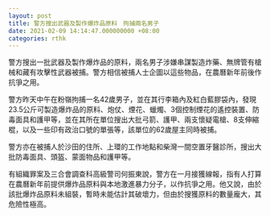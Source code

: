 ```yaml
---
layout: post
title: 警方搜出武器及製作爆炸品原料　拘捕兩名男子
date: 2021-02-09 14:14:47.000000000 +08:00
categories: rthk
---
```


警方搜出一批武器及製作爆炸品的原料，兩名男子涉嫌串謀製造炸藥、無牌管有槍械和藏有攻擊性武器被捕。警方相信被捕人士企圖以這些物品，在農曆新年前後作抗爭之用。

警方昨天中午在粉嶺拘捕一名42歲男子，並在其行李箱內及紅白藍膠袋內，發現23.5公斤可製造爆炸品的原料、炮仗、煙花、蠟燭、3個控制煙花的遙控裝置、防毒面具和護甲等，並在其所在單位搜出大批弓箭、護甲、兩支懷疑電槍、8支伸縮棍，以及一些印有政治口號的單張等，該單位的62歲屋主同時被捕。

警方亦在被捕人於沙田的住所、上環的工作地點和柴灣一間空置牙醫診所，搜出大批防毒面具、頭盔、蒙面物品和護甲等。

有組織罪案及三合會調查科高級警司何振東說，警方在一月接獲線報，指有人打算在農曆新年前提供爆炸品原料與本地激進暴力分子，以作抗爭之用。他又說，由於該批爆炸品原料未組裝，暫時未能估計其破壞力，但由於搜獲原料的數量龐大，其危險性極高。

